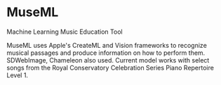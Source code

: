 # MuseML
Machine Learning Music Education Tool

MuseML uses Apple's CreateML and Vision frameworks to recognize musical passages and produce information on how to perform them. SDWebImage, Chameleon also used.
Current model works with select songs from the Royal Conservatory Celebration Series Piano Repertoire Level 1. 
